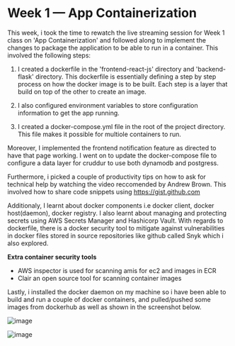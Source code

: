 # Week 1 — App Containerization

This week, i took the time to rewatch the live streaming session for Week 1 class on 'App Containerization' and followed along to implement the changes to package the application to be able to run in a container. This involved the following steps:

1. I created a dockerfile in the 'frontend-react-js' directory and 'backend-flask' directory. This dockerfile is essentially defining a step by step process on how the docker image is to be built. Each step is a layer that build on top of the other to create an image.

2. I also configured environment variables to store configuration information to get the app running.

3. I created a docker-compose.yml file in the root of the project directory. This file makes it possible for multiole containers to run.

Moreover, I implemented the frontend notification feature as directed to have that page working. I went on to update the docker-compose file to configure a data layer for cruddur to use both dynamodb and postgress. 

Furthermore, i picked a couple of productivity tips on how to ask for technical help by watching the video reccomended by Andrew Brown. This involved how to share code snippets using https://gist.github.com


Additionaly, I learnt about docker components i.e docker client, docker host(daemon), docker registry. I also learnt about managing and protecting secrets using AWS Secrets Manager and Hashicorp Vault. With regards to dockerfile, there is a docker security tool to mitigate against vulnerabilities in docker files stored in source repositories like github called Snyk which i also explored.

**Extra container security tools**
- AWS inspector is used for scanning amis for ec2 and images in ECR
- Clair an open source tool for scanning container images

Lastly, i installed the docker daemon on my machine so i have been able to build and run a couple of docker containers, and pulled/pushed some images from dockerhub as well as shown in the screenshot below.

![image](https://user-images.githubusercontent.com/85680026/224026858-a8718a6e-20b5-4c51-9484-44d5d808c812.png)


![image](https://user-images.githubusercontent.com/85680026/224027385-a9422448-873e-41d0-ab0c-cfce59896f73.png)


